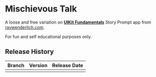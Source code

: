 # Mischievous Talk

A loose and free variation on **[UIKit Fundamentals](https://www.raywenderlich.com/16124941-uikit-fundamentals)** Story Prompt app from [raywenderlich.com](https://www.raywenderlich.com).

For fun and self educational purposes only.

## Release History

| Branch                                                                                 | Version | Release Date |
| -------------------------------------------------------------------------------------- |:-------:|:------------:|
| 											 |         |        |
